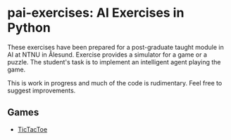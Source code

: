 # pai-exercises: AI Exercises in Python

These exercises have been prepared for a post-graduate taught
module in AI at NTNU in Ålesund.  Exercise provides a simulator
for a game or a puzzle.  The student's task is to implement an
intelligent agent playing the game.

This is work in progress and much of the code is rudimentary.
Feel free to suggest improvements.

## Games

+ [TicTacToe]()
